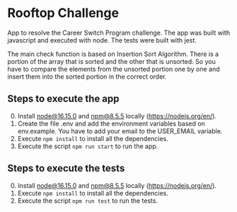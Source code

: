# Rooftop Challenge

App to resolve the Career Switch Program challenge. The app was built with javascript and executed with node. The tests were built with jest.

The main check function is based on Insertion Sort Algorithm. There is a portion of the array that is sorted and the other that is unsorted. So you have to compare the elements from the unsorted portion one by one and insert them into the sorted portion in the correct order.

## Steps to execute the app

0. Install node@16.15.0 and npm@8.5.5 locally (https://nodejs.org/en/).
1. Create the file .env and add the environment variables based on env.example. You have to add your email to the USER_EMAIL variable.
2. Execute `npm install` to install all the dependencies.
3. Execute the script `npm run start` to run the app.

## Steps to execute the tests

0. Install node@16.15.0 and npm@8.5.5 locally (https://nodejs.org/en/).
1. Execute `npm install` to install all the dependencies.
2. Execute the script `npm run test` to run the tests.
